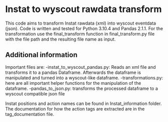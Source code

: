 # Instat to wyscout rawdata transform

This code aims to transform Instat rawdata (xml) into wyscout eventdata (json). Code is written and tested for Python 3.10.4 and Pandas 2.1.1. For the transformation use the final_transform function in final_transform.py file with the file path and the resulting file name as input. 

## Additional information

Important files are:
-instat_to_wyscout_pandas.py: Reads an xml file and transforms it to a pandas Dataframe. Afterwards the dataframe is manipulated and turned into a wyscout-like dataframe.
-transformations.py: here are all important helper functions for the manipulation of the dataframe.
-pandas_to_json.py: transforms the processed dataframe to a wyscout compatible json file

Instat positions and action names can be found in Instat_information folder. 
The documentation for how the action tags are extracted are in the tag_documentation file.
